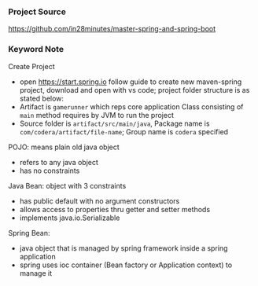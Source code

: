 ### Project Source
https://github.com/in28minutes/master-spring-and-spring-boot

### Keyword Note
Create Project
- open https://start.spring.io follow guide to create new maven-spring project, download and open with vs code; project folder structure is as stated below:
- Artifact is `gamerunner` which reps core application Class consisting of `main` method requires by JVM to run the project  
- Source folder is `artifact/src/main/java`, Package name is `com/codera/artifact/file-name`; Group name is `codera` specified

POJO: means plain old java object
- refers to any java object
- has no constraints

Java Bean: object with 3 constraints
- has public default with no argument constructors
- allows access to properties thru getter and setter methods
- implements java.io.Serializable

Spring Bean:
- java object that is managed by spring framework inside a spring application
- spring uses ioc container (Bean factory or Application context) to manage it
